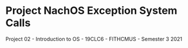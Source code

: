 # Project NachOS Exception System Calls
Project 02 - Introduction to OS - 19CLC6 - FITHCMUS - Semester 3 2021
